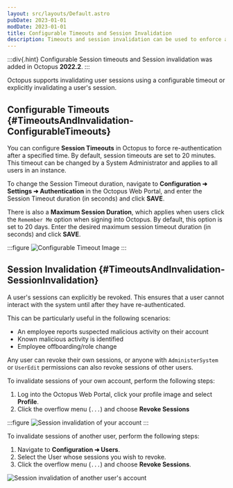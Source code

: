 ```yaml
---
layout: src/layouts/Default.astro
pubDate: 2023-01-01
modDate: 2023-01-01
title: Configurable Timeouts and Session Invalidation
description: Timeouts and session invalidation can be used to enforce a user to re-authenticate.
---
```


:::div{.hint}
Configurable Session timeouts and Session invalidation was added in Octopus **2022.2**.
:::

Octopus supports invalidating user sessions using a configurable timeout or explicitly invalidating a user's session.

## Configurable Timeouts {#TimeoutsAndInvalidation-ConfigurableTimeouts}

You can configure **Session Timeouts** in Octopus to force re-authentication after a specified time. By default, session timeouts are set to 20 minutes. This timeout can be changed by a System Administrator and applies to all users in an instance.

To change the Session Timeout duration, navigate to **Configuration ➜ Settings ➜ Authentication** in the Octopus Web Portal, and enter the Session Timeout duration (in seconds) and click **SAVE**.

There is also a **Maximum Session Duration**, which applies when users click the `Remember Me` option when signing into Octopus. By default, this option is set to 20 days. Enter the desired maximum session timeout duration (in seconds) and click **SAVE**.

:::figure
![Configurable Timeout Image](/docs/security/users-and-teams/images/configurable-timeout.png)
:::

## Session Invalidation {#TimeoutsAndInvalidation-SessionInvalidation}

A user's sessions can explicitly be revoked. This ensures that a user cannot interact with the system until after they have re-authenticated. 

This can be particularly useful in the following scenarios: 

- An employee reports suspected malicious activity on their account
- Known malicious activity is identified
- Employee offboarding/role change

Any user can revoke their own sessions, or anyone with `AdministerSystem` or `UserEdit` permissions can also revoke sessions of other users.

To invalidate sessions of your own account, perform the following steps:

1. Log into the Octopus Web Portal, click your profile image and select **Profile**.
1. Click the overflow menu (`...`) and choose **Revoke Sessions**

:::figure
![Session invalidation of your account](/docs/security/users-and-teams/images/session-invalidation-profile.png)
:::

To invalidate sessions of another user, perform the following steps:

1. Navigate to **Configuration ➜ Users**.
1. Select the User whose sessions you wish to revoke.
1. Click the overflow menu (`...`) and choose **Revoke Sessions**.

![Session invalidation of another user's account](/docs/security/users-and-teams/images/session-invalidation-admin.png)